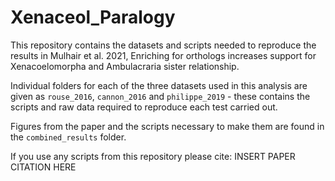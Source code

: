 # Xenaceol_Paralogy

This repository contains the datasets and scripts needed to reproduce the results in Mulhair et al. 2021, Enriching for orthologs increases support for Xenacoelomorpha and Ambulacraria sister relationship.

Individual folders for each of the three datasets used in this analysis are given as `rouse_2016`, `cannon_2016` and `philippe_2019` - these contains the scripts and raw data required to reproduce each test carried out.

Figures from the paper and the scripts necessary to make them are found in the `combined_results` folder.

If you use any scripts from this repository please cite:
INSERT PAPER CITATION HERE
